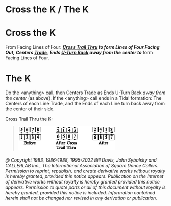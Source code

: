 
# Cross the K / The K

# Cross the K

From Facing Lines of Four:
***[Cross Trail Thru](../a1/cross_trail_thru.md) to form Lines of Four Facing Out,***
***Centers [Trade](../b2/trade.md), Ends [U-Turn Back](../b1/turn_back.md)
*away from the center* to*** form Facing Lines of Four.

# The K

Do the \<anything> call, then
Centers Trade as Ends U-Turn Back
*away from the center* (as above).
If the \<anything> call ends in a Tidal formation: The Centers of
each Line Trade, and the Ends of each Line turn back away from the center of
their side.

Cross Trail Thru the K:

>
> ![alt](anything_the_k.png)
>

###### @ Copyright 1983, 1986-1988, 1995-2022 Bill Davis, John Sybalsky and CALLERLAB Inc., The International Association of Square Dance Callers. Permission to reprint, republish, and create derivative works without royalty is hereby granted, provided this notice appears. Publication on the Internet of derivative works without royalty is hereby granted provided this notice appears. Permission to quote parts or all of this document without royalty is hereby granted, provided this notice is included. Information contained herein shall not be changed nor revised in any derivation or publication.

<!-- Parts
CrosstheK1
CrosstheK2
-->